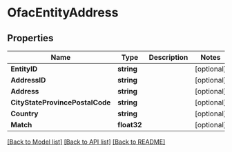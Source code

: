 # OfacEntityAddress

## Properties

Name | Type | Description | Notes
------------ | ------------- | ------------- | -------------
**EntityID** | **string** |  | [optional] 
**AddressID** | **string** |  | [optional] 
**Address** | **string** |  | [optional] 
**CityStateProvincePostalCode** | **string** |  | [optional] 
**Country** | **string** |  | [optional] 
**Match** | **float32** |  | [optional] 

[[Back to Model list]](../README.md#documentation-for-models) [[Back to API list]](../README.md#documentation-for-api-endpoints) [[Back to README]](../README.md)


